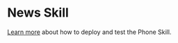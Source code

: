 ﻿# News Skill

[Learn more](https://aka.ms/bfphoneskill) about how to deploy and test the Phone Skill.